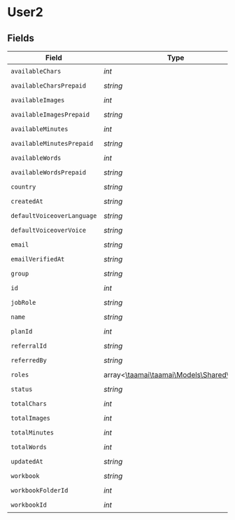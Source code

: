 # User2


## Fields

| Field                                                                   | Type                                                                    | Required                                                                | Description                                                             |
| ----------------------------------------------------------------------- | ----------------------------------------------------------------------- | ----------------------------------------------------------------------- | ----------------------------------------------------------------------- |
| `availableChars`                                                        | *int*                                                                   | :heavy_check_mark:                                                      | N/A                                                                     |
| `availableCharsPrepaid`                                                 | *string*                                                                | :heavy_check_mark:                                                      | N/A                                                                     |
| `availableImages`                                                       | *int*                                                                   | :heavy_check_mark:                                                      | N/A                                                                     |
| `availableImagesPrepaid`                                                | *string*                                                                | :heavy_check_mark:                                                      | N/A                                                                     |
| `availableMinutes`                                                      | *int*                                                                   | :heavy_check_mark:                                                      | N/A                                                                     |
| `availableMinutesPrepaid`                                               | *string*                                                                | :heavy_check_mark:                                                      | N/A                                                                     |
| `availableWords`                                                        | *int*                                                                   | :heavy_check_mark:                                                      | N/A                                                                     |
| `availableWordsPrepaid`                                                 | *string*                                                                | :heavy_check_mark:                                                      | N/A                                                                     |
| `country`                                                               | *string*                                                                | :heavy_check_mark:                                                      | N/A                                                                     |
| `createdAt`                                                             | *string*                                                                | :heavy_check_mark:                                                      | N/A                                                                     |
| `defaultVoiceoverLanguage`                                              | *string*                                                                | :heavy_check_mark:                                                      | N/A                                                                     |
| `defaultVoiceoverVoice`                                                 | *string*                                                                | :heavy_check_mark:                                                      | N/A                                                                     |
| `email`                                                                 | *string*                                                                | :heavy_check_mark:                                                      | N/A                                                                     |
| `emailVerifiedAt`                                                       | *string*                                                                | :heavy_check_mark:                                                      | N/A                                                                     |
| `group`                                                                 | *string*                                                                | :heavy_check_mark:                                                      | N/A                                                                     |
| `id`                                                                    | *int*                                                                   | :heavy_check_mark:                                                      | N/A                                                                     |
| `jobRole`                                                               | *string*                                                                | :heavy_check_mark:                                                      | N/A                                                                     |
| `name`                                                                  | *string*                                                                | :heavy_check_mark:                                                      | N/A                                                                     |
| `planId`                                                                | *int*                                                                   | :heavy_check_mark:                                                      | N/A                                                                     |
| `referralId`                                                            | *string*                                                                | :heavy_check_mark:                                                      | N/A                                                                     |
| `referredBy`                                                            | *string*                                                                | :heavy_check_mark:                                                      | N/A                                                                     |
| `roles`                                                                 | array<[\taamai\taamai\Models\Shared\Role](../../Models/Shared/Role.md)> | :heavy_check_mark:                                                      | N/A                                                                     |
| `status`                                                                | *string*                                                                | :heavy_check_mark:                                                      | N/A                                                                     |
| `totalChars`                                                            | *int*                                                                   | :heavy_check_mark:                                                      | N/A                                                                     |
| `totalImages`                                                           | *int*                                                                   | :heavy_check_mark:                                                      | N/A                                                                     |
| `totalMinutes`                                                          | *int*                                                                   | :heavy_check_mark:                                                      | N/A                                                                     |
| `totalWords`                                                            | *int*                                                                   | :heavy_check_mark:                                                      | N/A                                                                     |
| `updatedAt`                                                             | *string*                                                                | :heavy_check_mark:                                                      | N/A                                                                     |
| `workbook`                                                              | *string*                                                                | :heavy_check_mark:                                                      | N/A                                                                     |
| `workbookFolderId`                                                      | *int*                                                                   | :heavy_check_mark:                                                      | N/A                                                                     |
| `workbookId`                                                            | *int*                                                                   | :heavy_check_mark:                                                      | N/A                                                                     |